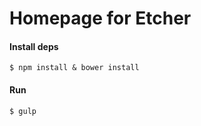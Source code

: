 # Homepage for Etcher

#### Install deps
```
$ npm install & bower install
```
#### Run
```
$ gulp
```
